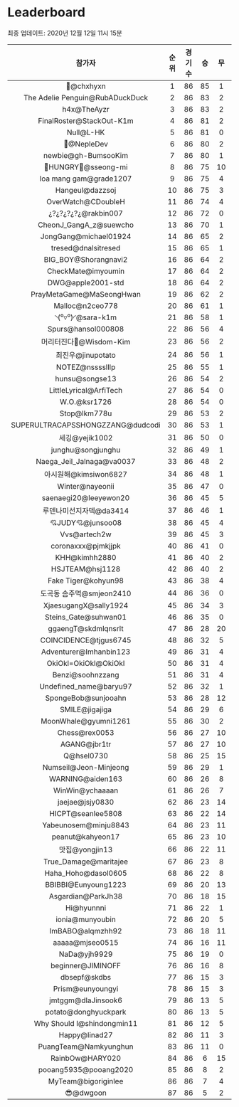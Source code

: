 # Leaderboard
최종 업데이트: 2020년 12월 12일 11시 15분




| 참가자 | 순위 | 경기수 | 승 | 무 | 패 | 승점 |
|:---:|:---:|:---:|:---:|:---:|:---:|:---:|
| 👑@chxhyxn | 1 | 86 | 85 | 1 | 0 | 256 |
| The Adelie Penguin@RubADuckDuck | 2 | 86 | 83 | 2 | 1 | 251 |
| h4x@TheAyzr | 3 | 86 | 83 | 2 | 1 | 251 |
| FinalRoster@StackOut-K1m | 4 | 86 | 81 | 2 | 3 | 245 |
| Null@L-HK | 5 | 86 | 81 | 0 | 5 | 243 |
| 🥈@NepleDev | 6 | 86 | 80 | 2 | 4 | 242 |
| newbie@gh-BumsooKim | 7 | 86 | 80 | 1 | 5 | 241 |
| 🍗HUNGRY🍗@sseong-mi | 8 | 86 | 75 | 10 | 1 | 235 |
| loa mang gam@grade1207 | 9 | 86 | 75 | 4 | 7 | 229 |
| Hangeul@dazzsoj | 10 | 86 | 75 | 3 | 8 | 228 |
| OverWatch@CDoubleH | 11 | 86 | 74 | 4 | 8 | 226 |
| ¿?¿?¿?¿?¿@rakbin007 | 12 | 86 | 72 | 0 | 14 | 216 |
| CheonJ_GangA_z@suewcho | 13 | 86 | 70 | 1 | 15 | 211 |
| JongGang@michael01924 | 14 | 86 | 65 | 2 | 19 | 197 |
| tresed@dnalsitresed | 15 | 86 | 65 | 1 | 20 | 196 |
| BIG_BOY@Shorangnavi2 | 16 | 86 | 64 | 2 | 20 | 194 |
| CheckMate@imyoumin | 17 | 86 | 64 | 2 | 20 | 194 |
| DWG@apple2001-std | 18 | 86 | 64 | 2 | 20 | 194 |
| PrayMetaGame@MaSeongHwan | 19 | 86 | 62 | 2 | 22 | 188 |
| Malloc@n2ceo778 | 20 | 86 | 61 | 1 | 24 | 184 |
| ◝(⁰▿⁰)◜@sara-k1m | 21 | 86 | 58 | 1 | 27 | 175 |
| Spurs@hansol000808 | 22 | 86 | 56 | 4 | 26 | 172 |
| 머리터진다🤯@Wisdom-Kim | 23 | 86 | 56 | 2 | 28 | 170 |
| 최진우@jinupotato | 24 | 86 | 56 | 1 | 29 | 169 |
| NOTEZ@nsssslllp | 25 | 86 | 55 | 1 | 30 | 166 |
| hunsu@songse13 | 26 | 86 | 54 | 2 | 30 | 164 |
| LittleLyrical@ArfiTech | 27 | 86 | 54 | 0 | 32 | 162 |
| W.O.@ksr1726 | 28 | 86 | 54 | 0 | 32 | 162 |
| Stop@lkm778u | 29 | 86 | 53 | 2 | 31 | 161 |
| SUPERULTRACAPSSHONGZZANG@dudcodi | 30 | 86 | 53 | 1 | 32 | 160 |
| 세깅@yejik1002 | 31 | 86 | 50 | 0 | 36 | 150 |
| junghu@songjunghu | 32 | 86 | 49 | 1 | 36 | 148 |
| Naega_Jeil_Jalnaga@va0037 | 33 | 86 | 48 | 2 | 36 | 146 |
| 아시원해@kimsiwon6827 | 34 | 86 | 48 | 1 | 37 | 145 |
| Winter@nayeonii | 35 | 86 | 47 | 0 | 39 | 141 |
| saenaegi20@leeyewon20 | 36 | 86 | 45 | 5 | 36 | 140 |
| 루덴나미선지자덱@da3414 | 37 | 86 | 46 | 1 | 39 | 139 |
| 💘JUDY💘@junsoo08 | 38 | 86 | 45 | 4 | 37 | 139 |
| Vvs@artech2w | 39 | 86 | 45 | 3 | 38 | 138 |
| coronaxxx@pjmkjjpk | 40 | 86 | 41 | 0 | 45 | 123 |
| KHH@kimhh2880 | 41 | 86 | 40 | 2 | 44 | 122 |
| HSJTEAM@hsj1128 | 42 | 86 | 40 | 2 | 44 | 122 |
| Fake Tiger@kohyun98 | 43 | 86 | 38 | 4 | 44 | 118 |
| 도곡동 솜주먹@smjeon2410 | 44 | 86 | 36 | 0 | 50 | 108 |
| XjaesugangX@sally1924 | 45 | 86 | 34 | 3 | 49 | 105 |
| Steins_Gate@suhwan01 | 46 | 86 | 35 | 0 | 51 | 105 |
| ggaengT@skdmlqnsrlt | 47 | 86 | 28 | 20 | 38 | 104 |
| COINCIDENCE@tjgus6745 | 48 | 86 | 32 | 5 | 49 | 101 |
| Adventurer@Imhanbin123 | 49 | 86 | 31 | 4 | 51 | 97 |
| OkiOkl=OkiOkl@OkiOkl | 50 | 86 | 31 | 4 | 51 | 97 |
| Benzi@soohnzzang | 51 | 86 | 31 | 4 | 51 | 97 |
| Undefined_name@baryu97 | 52 | 86 | 32 | 1 | 53 | 97 |
| SpongeBob@sunjooahn | 53 | 86 | 28 | 12 | 46 | 96 |
| SMILE@jigajiga | 54 | 86 | 29 | 6 | 51 | 93 |
| MoonWhale@gyumni1261 | 55 | 86 | 30 | 2 | 54 | 92 |
| Chess@rex0053 | 56 | 86 | 27 | 10 | 49 | 91 |
| AGANG@jbr1tr | 57 | 86 | 27 | 10 | 49 | 91 |
| Q@hsel0730 | 58 | 86 | 25 | 15 | 46 | 90 |
| Numseil@Jeon-Minjeong | 59 | 86 | 29 | 1 | 56 | 88 |
| WARNING@aiden163 | 60 | 86 | 26 | 8 | 52 | 86 |
| WinWin@ychaaaan | 61 | 86 | 26 | 7 | 53 | 85 |
| jaejae@jsjy0830 | 62 | 86 | 23 | 14 | 49 | 83 |
| HICPT@seanlee5808 | 63 | 86 | 22 | 14 | 50 | 80 |
| Yabeunosem@minju8843 | 64 | 86 | 23 | 11 | 52 | 80 |
| peanut@kahyeon17 | 65 | 86 | 23 | 10 | 53 | 79 |
| 맛집@yongjin13 | 66 | 86 | 22 | 11 | 53 | 77 |
| True_Damage@maritajee | 67 | 86 | 23 | 8 | 55 | 77 |
| Haha_Hoho@dasol0605 | 68 | 86 | 22 | 8 | 56 | 74 |
| BBIBBI@Eunyoung1223 | 69 | 86 | 20 | 13 | 53 | 73 |
| Asgardian@ParkJh38 | 70 | 86 | 18 | 15 | 53 | 69 |
| Hi@hyunnni | 71 | 86 | 22 | 1 | 63 | 67 |
| ionia@munyoubin | 72 | 86 | 20 | 5 | 61 | 65 |
| ImBABO@alqmzhh92 | 73 | 86 | 18 | 11 | 57 | 65 |
| aaaaa@mjseo0515 | 74 | 86 | 16 | 11 | 59 | 59 |
| NaDa@yjh9929 | 75 | 86 | 19 | 0 | 67 | 57 |
| beginner@JIMINOFF | 76 | 86 | 16 | 8 | 62 | 56 |
| dbsepf@skdbs | 77 | 86 | 15 | 3 | 68 | 48 |
| Prism@eunyoungyi | 78 | 86 | 15 | 3 | 68 | 48 |
| jmtggm@dlaJinsook6 | 79 | 86 | 13 | 5 | 68 | 44 |
| potato@donghyuckpark | 80 | 86 | 13 | 5 | 68 | 44 |
| Why Should I@shindongmin11 | 81 | 86 | 12 | 5 | 69 | 41 |
| Happy@linad27 | 82 | 86 | 11 | 3 | 72 | 36 |
| PuangTeam@Namkyunghun | 83 | 86 | 11 | 0 | 75 | 33 |
| RainbOw@HARY020 | 84 | 86 | 6 | 15 | 65 | 33 |
| pooang5935@pooang2020 | 85 | 86 | 8 | 2 | 76 | 26 |
| MyTeam@bigoriginlee | 86 | 86 | 7 | 4 | 75 | 25 |
| 😎@dwgoon | 87 | 86 | 5 | 2 | 79 | 17 |